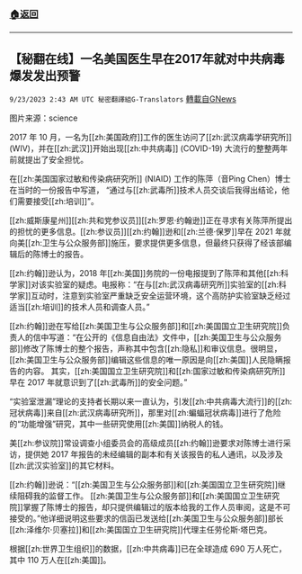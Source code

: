 ###  [:house:返回](README.md)
---


## 【秘翻在线】一名美国医生早在2017年就对中共病毒爆发发出预警
`9/23/2023 2:43 AM UTC 秘密翻譯組G-Translators` [轉載自GNews](https://gnews.org/articles/1728954)

图片来源：science

2017 年 10 月，一名为[[zh:美国政府]]工作的医生访问了[[zh:武汉病毒学研究所]] (WIV)，并在[[zh:武汉]]开始出现[[zh:中共病毒]] (COVID-19) 大流行的整整两年前就提出了安全担忧。

在[[zh:美国国家过敏和传染病研究所]] (NIAID) 工作的陈萍（音Ping Chen）博士在当时的一份报告中写道，  “通过与[[zh:武毒所]]技术人员交谈后我得出结论，他们需要接受[[zh:培训]]”。

[[zh:威斯康星州]][[zh:共和党参议员]][[zh:罗恩·约翰逊]]正在寻求有关陈萍所提出的担忧的更多信息。[[zh:参议员]][[zh:约翰]]逊和[[zh:兰德·保罗]]早在 2021 年就向美[[zh:卫生与公众服务部]]施压，要求提供更多信息，但最终只获得了经该部编辑后的陈博士的报告。

[[zh:约翰]]逊认为，2018 年[[zh:美国]]务院的一份电报提到了陈萍和其他[[zh:科学家]]对该实验室的疑虑。电报称：“在与[[zh:武汉病毒研究所]]实验室的[[zh:科学家]]互动时，注意到实验室严重缺乏安全运营环境，这个高防护实验室缺乏经过适当[[zh:培训]]的技术人员和调查人员。”

[[zh:约翰]]逊在写给[[zh:美国卫生与公众服务部]]和[[zh:美国国立卫生研究院]]负责人的信中写道：“在公开的《信息自由法》文件中，[[zh:美国卫生与公众服务部]]修改了陈博士的整个报告，声称其中包含[[zh:隐私]]和审议信息。很明显，[[zh:美国卫生与公众服务部]]编辑这些信息的唯一原因是向[[zh:美国]]人民隐瞒报告的内容。 其实，[[zh:美国国立卫生研究院]]和[[zh:国家过敏和传染病研究所]]早在 2017 年就意识到了[[zh:武毒所]]的安全问题。”

“实验室泄漏”理论的支持者长期以来一直认为，引发[[zh:中共病毒大流行]]的[[zh:冠状病毒]]来自[[zh:武汉病毒研究所]]，那里对[[zh:蝙蝠冠状病毒]]进行了危险的“功能增强”研究，其中一些研究使用[[zh:美国]]纳税人的钱。

美[[zh:参议院]]常设调查小组委员会的高级成员[[zh:约翰]]逊要求对陈博士进行采访，提供她 2017 年报告的未经编辑的副本和有关该报告的私人通讯，以及涉及[[zh:武汉实验室]]的其它材料。

[[zh:约翰]]逊说：“[[zh:美国卫生与公众服务部]]和[[zh:美国国立卫生研究院]]继续阻碍我的监督工作。 [[zh:美国卫生与公众服务部]]和[[zh:美国国立卫生研究院]]掌握了陈博士的报告，却只提供编辑过的版本给我的工作人员审阅，这是不可接受的。”他详细说明这些要求的信函已发送给[[zh:美国卫生与公众服务部]]部长[[zh:泽维尔·贝塞拉]]和[[zh:美国国立卫生研究院]]代理主任劳伦斯·塔巴克。

根据[[zh:世界卫生组织]]的数据，[[zh:中共病毒]]已在全球造成 690 万人死亡，其中 110 万人在[[zh:美国]]。
